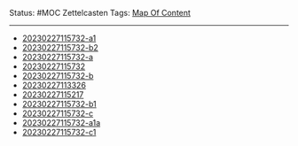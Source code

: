 Status: #MOC
Zettelcasten Tags: [Map Of Content](Map%20Of%20Content.md)

---

* [20230227115732-a1](../slip-box/20230227115732-a1.md)
* [20230227115732-b2](../slip-box/20230227115732-b2.md)
* [20230227115732-a](../slip-box/20230227115732-a.md)
* [20230227115732](../slip-box/20230227115732.md)
* [20230227115732-b](../slip-box/20230227115732-b.md)
* [20230227113326](../slip-box/20230227113326.md)
* [20230227115217](../slip-box/20230227115217.md)
* [20230227115732-b1](../slip-box/20230227115732-b1.md)
* [20230227115732-c](../slip-box/20230227115732-c.md)
* [20230227115732-a1a](../slip-box/20230227115732-a1a.md)
* [20230227115732-c1](../slip-box/20230227115732-c1.md)
